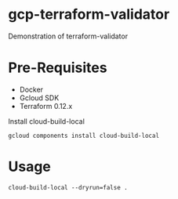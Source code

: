 # gcp-terraform-validator
Demonstration of terraform-validator

# Pre-Requisites

* Docker
* Gcloud SDK
* Terraform 0.12.x

Install cloud-build-local
```shell script
gcloud components install cloud-build-local
```
# Usage

```shell script
cloud-build-local --dryrun=false . 
```
